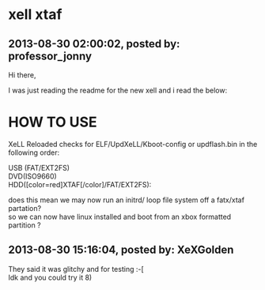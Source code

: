# xell xtaf

## 2013-08-30 02:00:02, posted by: professor_jonny

Hi there,  
   
 I was just reading the readme for the new xell and i read the below:  
   
 HOW TO USE  
 ==============  
   
 XeLL Reloaded checks for ELF/UpdXeLL/Kboot-config or updflash.bin in the following order:  
   
 USB (FAT/EXT2FS)  
 DVD(ISO9660)  
 HDD([color=red]XTAF[/color]/FAT/EXT2FS):  
   
 does this mean we may now run an initrd/ loop file system off a fatx/xtaf partation?  
 so we can now have linux installed and boot from an xbox formatted partition ?

## 2013-08-30 15:16:04, posted by: XeXGolden

They said it was glitchy and for testing :-[  
 Idk and you could try it 8)